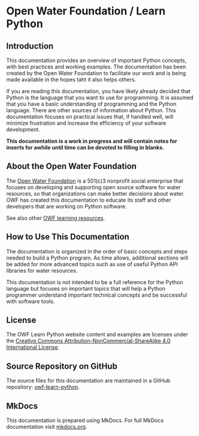 # Open Water Foundation / Learn Python

## Introduction

This documentation provides an overview of important Python concepts, with best practices
and working examples.  The documentation has been created by the Open Water Foundation to facilitate our
work and is being made available in the hopes taht it also helps others.

If you are reading this documentation, you have likely already decided that Python is the language that
you want to use for programming.  It is assumed that you have a basic understanding of programming and
the Python language.  There are other sources of information about Python.  This documentation focuses
on practical issues that, if handled well, will minimize frustration and increase the efficiency of
your software development.

**This documentation is a work in progress and will contain notes for inserts for awhile until time can
be devoted to filling in blanks.**

## About the Open Water Foundation

The [Open Water Foundation](http://openwaterfoundation.org) is a 501(c)3 nonprofit social enterprise that focuses
on developing and supporting open source software for water resources, so that organizations can make better decisions about water.
OWF has created this documentation to educate its staff and other developers that are working on Python software.

See also other [OWF learning resources](http://learn.openwaterfoundation.org).

## How to Use This Documentation

The documentation is organized in the order of basic concepts and steps needed to build a Python program.
As time allows, additional sections will be added for more advanced topics such as use of useful Python
API libraries for water resources.

This documentation is not intended to be a full reference for the Python language but focuses on important topics that
will help a Python programmer understand important technical concepts and be successful with software tools.

## License

The OWF Learn Python website content and examples are licenses under the
[Creative Commons Attribution-NonCommercial-ShareAlike 4.0 International License](https://creativecommons.org/licenses/by-nc-sa/4.0).

## Source Repository on GitHub

The source files for this documentation are maintained in a GitHub repository:  [owf-learn-python](https://github.com/OpenWaterFoundation/owf-learn-python).

## MkDocs

This documentation is prepared using MkDocs.  For full MkDocs documentation visit [mkdocs.org](http://mkdocs.org/).
